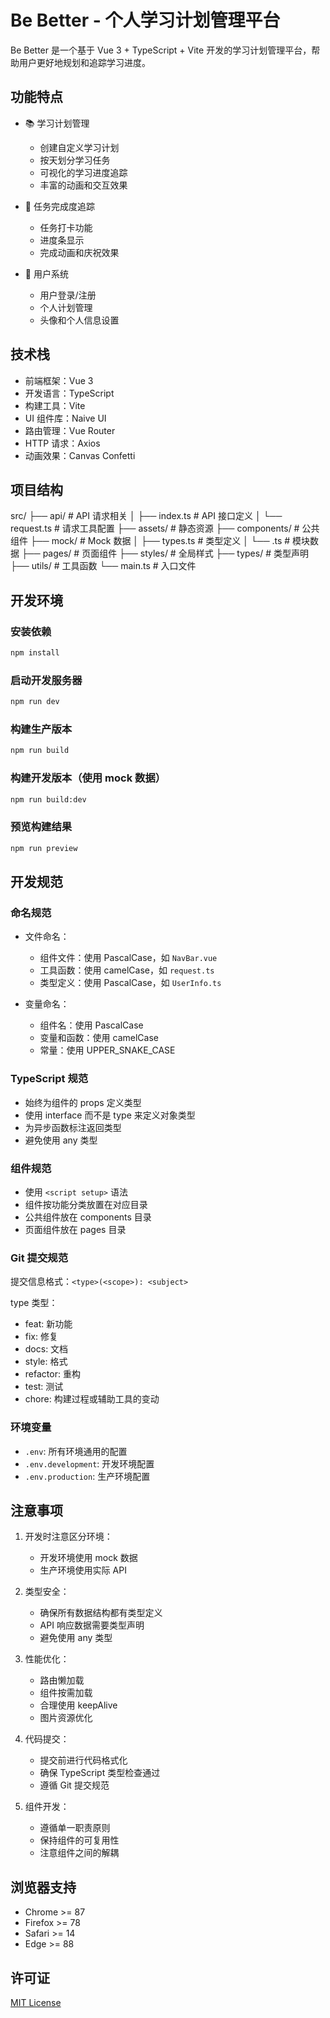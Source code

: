 
# Be Better - 个人学习计划管理平台

Be Better 是一个基于 Vue 3 + TypeScript + Vite 开发的学习计划管理平台，帮助用户更好地规划和追踪学习进度。

## 功能特点

- 📚 学习计划管理
  - 创建自定义学习计划
  - 按天划分学习任务
  - 可视化的学习进度追踪
  - 丰富的动画和交互效果
  
- 🎯 任务完成度追踪
  - 任务打卡功能
  - 进度条显示
  - 完成动画和庆祝效果
  
- 👤 用户系统
  - 用户登录/注册
  - 个人计划管理
  - 头像和个人信息设置

## 技术栈

- 前端框架：Vue 3
- 开发语言：TypeScript
- 构建工具：Vite
- UI 组件库：Naive UI
- 路由管理：Vue Router
- HTTP 请求：Axios
- 动画效果：Canvas Confetti

## 项目结构
src/
├── api/ # API 请求相关
│ ├── index.ts # API 接口定义
│ └── request.ts # 请求工具配置
├── assets/ # 静态资源
├── components/ # 公共组件
├── mock/ # Mock 数据
│ ├── types.ts # 类型定义
│ └── .ts # 模块数据
├── pages/ # 页面组件
├── styles/ # 全局样式
├── types/ # 类型声明
├── utils/ # 工具函数
└── main.ts # 入口文件

## 开发环境

### 安装依赖

```bash
npm install
```

### 启动开发服务器

```bash
npm run dev
```

### 构建生产版本

```bash
npm run build
```

### 构建开发版本（使用 mock 数据）

```bash
npm run build:dev
```

### 预览构建结果

```bash
npm run preview
```

## 开发规范

### 命名规范

- 文件命名：
  - 组件文件：使用 PascalCase，如 `NavBar.vue`
  - 工具函数：使用 camelCase，如 `request.ts`
  - 类型定义：使用 PascalCase，如 `UserInfo.ts`
  
- 变量命名：
  - 组件名：使用 PascalCase
  - 变量和函数：使用 camelCase
  - 常量：使用 UPPER_SNAKE_CASE
  
### TypeScript 规范

- 始终为组件的 props 定义类型
- 使用 interface 而不是 type 来定义对象类型
- 为异步函数标注返回类型
- 避免使用 any 类型

### 组件规范

- 使用 `<script setup>` 语法
- 组件按功能分类放置在对应目录
- 公共组件放在 components 目录
- 页面组件放在 pages 目录

### Git 提交规范

提交信息格式：`<type>(<scope>): <subject>`

type 类型：
- feat: 新功能
- fix: 修复
- docs: 文档
- style: 格式
- refactor: 重构
- test: 测试
- chore: 构建过程或辅助工具的变动

### 环境变量

- `.env`: 所有环境通用的配置
- `.env.development`: 开发环境配置
- `.env.production`: 生产环境配置

## 注意事项

1. 开发时注意区分环境：
   - 开发环境使用 mock 数据
   - 生产环境使用实际 API

2. 类型安全：
   - 确保所有数据结构都有类型定义
   - API 响应数据需要类型声明
   - 避免使用 any 类型

3. 性能优化：
   - 路由懒加载
   - 组件按需加载
   - 合理使用 keepAlive
   - 图片资源优化

4. 代码提交：
   - 提交前进行代码格式化
   - 确保 TypeScript 类型检查通过
   - 遵循 Git 提交规范

5. 组件开发：
   - 遵循单一职责原则
   - 保持组件的可复用性
   - 注意组件之间的解耦

## 浏览器支持

- Chrome >= 87
- Firefox >= 78
- Safari >= 14
- Edge >= 88

## 许可证

[MIT License](LICENSE)